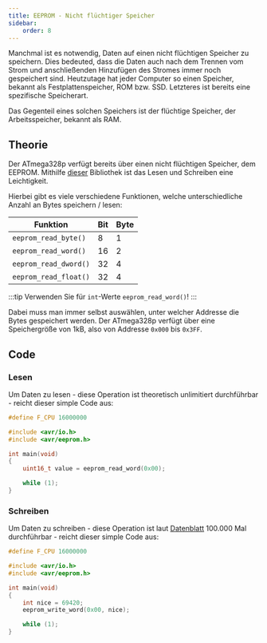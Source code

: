 ```yaml
---
title: EEPROM - Nicht flüchtiger Speicher
sidebar:
    order: 8
---
```


Manchmal ist es notwendig, Daten auf einen nicht flüchtigen Speicher zu speichern. Dies bedeuted, dass die Daten auch nach dem Trennen vom Strom und anschließenden Hinzufügen des Stromes immer noch gespeichert sind. Heutzutage hat jeder Computer so einen Speicher, bekannt als Festplattenspeicher, ROM bzw. SSD. Letzteres ist bereits eine spezifische Speicherart.

Das Gegenteil eines solchen Speichers ist der flüchtige Speicher, der Arbeitsspeicher, bekannt als RAM.

## Theorie

Der ATmega328p verfügt bereits über einen nicht flüchtigen Speicher, dem EEPROM. Mithilfe [dieser](https://www.nongnu.org/avr-libc/user-manual/group__avr__eeprom.html) Bibliothek ist das Lesen und Schreiben eine Leichtigkeit.

Hierbei gibt es viele verschiedene Funktionen, welche unterschiedliche Anzahl an Bytes speichern / lesen:

| Funktion              | Bit | Byte |
| --------------------- | --- | ---- |
| `eeprom_read_byte()`  | 8   | 1    |
| `eeprom_read_word()`  | 16  | 2    |
| `eeprom_read_dword()` | 32  | 4    |
| `eeprom_read_float()` | 32  | 4    |

:::tip
Verwenden Sie für `int`-Werte `eeprom_read_word()`!
:::

Dabei muss man immer selbst auswählen, unter welcher Addresse die Bytes gespeichert werden. Der ATmega328p verfügt über eine Speichergröße von 1kB, also von Addresse `0x000` bis `0x3FF`.

## Code

### Lesen

Um Daten zu lesen - diese Operation ist theoretisch unlimitiert durchführbar - reicht dieser simple Code aus:

```c
#define F_CPU 16000000

#include <avr/io.h>
#include <avr/eeprom.h>

int main(void)
{
	uint16_t value = eeprom_read_word(0x00);

    while (1);
}
```

### Schreiben

Um Daten zu schreiben - diese Operation ist laut [Datenblatt](https://ww1.microchip.com/downloads/en/DeviceDoc/Atmel-7810-Automotive-Microcontrollers-ATmega328P_Datasheet.pdf) 100.000 Mal durchführbar - reicht dieser simple Code aus:

```c
#define F_CPU 16000000

#include <avr/io.h>
#include <avr/eeprom.h>

int main(void)
{
    int nice = 69420;
	eeprom_write_word(0x00, nice);

    while (1);
}
```
